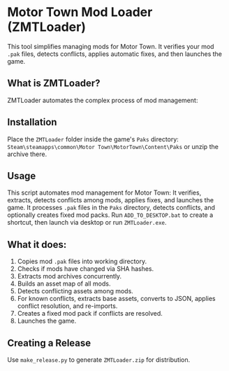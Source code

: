 # Motor Town Mod Loader (ZMTLoader)

This tool simplifies managing mods for Motor Town. It verifies your mod `.pak` files, detects conflicts, applies automatic fixes, and then launches the game.

## What is ZMTLoader?
ZMTLoader automates the complex process of mod management:

## Installation
Place the `ZMTLoader` folder inside the game's `Paks` directory:
`Steam\steamapps\common\Motor Town\MotorTown\Content\Paks`
or unzip the archive there.

## Usage
This script automates mod management for Motor Town:
It verifies, extracts, detects conflicts among mods, applies fixes, and launches the game.
It processes `.pak` files in the `Paks` directory, detects conflicts, and optionally creates fixed mod packs.
Run `ADD_TO_DESKTOP.bat` to create a shortcut, then launch via desktop or run `ZMTLoader.exe`.

## What it does:
1. Copies mod `.pak` files into working directory.
2. Checks if mods have changed via SHA hashes.
3. Extracts mod archives concurrently.
4. Builds an asset map of all mods.
5. Detects conflicting assets among mods.
6. For known conflicts, extracts base assets, converts to JSON, applies conflict resolution, and re-imports.
7. Creates a fixed mod pack if conflicts are resolved.
8. Launches the game.

## Creating a Release
Use `make_release.py` to generate `ZMTLoader.zip` for distribution.
